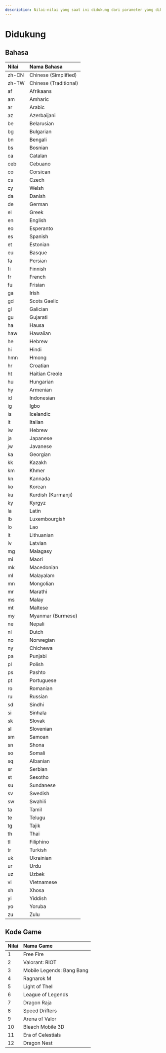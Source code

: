 ```yaml
---
description: Nilai-nilai yang saat ini didukung dari parameter yang dikirim.
---
```


# Didukung

## Bahasa <a id="language"></a>

| Nilai | Nama Bahasa |
| :--- | :--- |
| zh-CN | Chinese \(Simplified\) |
| zh-TW | Chinese \(Traditional\) |
| af | Afrikaans |
| am | Amharic |
| ar | Arabic |
| az | Azerbaijani |
| be | Belarusian |
| bg | Bulgarian |
| bn | Bengali |
| bs | Bosnian |
| ca | Catalan |
| ceb | Cebuano |
| co | Corsican |
| cs | Czech |
| cy | Welsh |
| da | Danish |
| de | German |
| el | Greek |
| en | English |
| eo | Esperanto |
| es | Spanish |
| et | Estonian |
| eu | Basque |
| fa | Persian |
| fi | Finnish |
| fr | French |
| fu | Frisian |
| ga | Irish |
| gd | Scots Gaelic |
| gl | Galician |
| gu | Gujarati |
| ha | Hausa |
| haw | Hawaiian |
| he | Hebrew |
| hi | Hindi |
| hmn | Hmong |
| hr | Croatian |
| ht | Haitian Creole |
| hu | Hungarian |
| hy | Armenian |
| id | Indonesian |
| ig | Igbo |
| is | Icelandic |
| it | Italian |
| iw | Hebrew |
| ja | Japanese |
| jw | Javanese |
| ka | Georgian |
| kk | Kazakh |
| km | Khmer |
| kn | Kannada |
| ko | Korean |
| ku | Kurdish \(Kurmanji\) |
| ky | Kyrgyz |
| la | Latin |
| lb | Luxembourgish |
| lo | Lao |
| lt | Lithuanian |
| lv | Latvian |
| mg | Malagasy |
| mi | Maori |
| mk | Macedonian |
| ml | Malayalam |
| mn | Mongolian |
| mr | Marathi |
| ms | Malay |
| mt | Maltese |
| my | Myanmar \(Burmese\) |
| ne | Nepali |
| nl | Dutch |
| no | Norwegian |
| ny | Chichewa |
| pa | Punjabi |
| pl | Polish |
| ps | Pashto |
| pt | Portuguese |
| ro | Romanian |
| ru | Russian |
| sd | Sindhi |
| si | Sinhala |
| sk | Slovak |
| sl | Slovenian |
| sm | Samoan |
| sn | Shona |
| so | Somali |
| sq | Albanian |
| sr | Serbian |
| st | Sesotho |
| su | Sundanese |
| sv | Swedish |
| sw | Swahili |
| ta | Tamil |
| te | Telugu |
| tg | Tajik |
| th | Thai |
| tl | Filiphino |
| tr | Turkish |
| uk | Ukrainian |
| ur | Urdu |
| uz | Uzbek |
| vi | Vietnamese |
| xh | Xhosa |
| yi | Yiddish |
| yo | Yoruba |
| zu | Zulu |

## Kode Game <a id="game"></a>

| Nilai | Nama Game |
| :--- | :--- |
| 1 | Free Fire |
| 2 | Valorant: RIOT |
| 3 | Mobile Legends: Bang Bang |
| 4 | Ragnarok M |
| 5 | Light of Thel |
| 6 | League of Legends |
| 7 | Dragon Raja |
| 8 | Speed Drifters |
| 9 | Arena of Valor |
| 10 | Bleach Mobile 3D |
| 11 | Era of Celestials |
| 12 | Dragon Nest |

